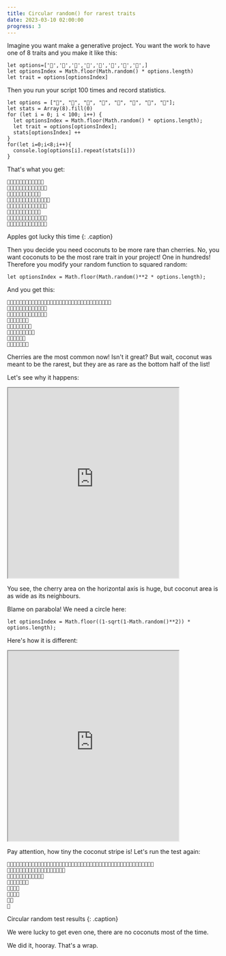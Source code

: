 ```yaml
---
title: Circular random() for rarest traits
date: 2023-03-10 02:00:00
progress: 3
---
```


Imagine you want make a generative project. You want the work to have one of 8 traits and you make it like this:

```
let options=['🍒','🍓','🍇','🍎','🍋','🍍','🍏','🥥',]
let optionsIndex = Math.floor(Math.random() * options.length)
let trait = options[optionsIndex]
```

Then you run your script 100 times and record statistics.

```
let options = ["🍒", "🍓", "🍇", "🍎", "🍋", "🍍", "🍏", "🥥"];
let stats = Array(8).fill(0)
for (let i = 0; i < 100; i++) {
  let optionsIndex = Math.floor(Math.random() * options.length);
  let trait = options[optionsIndex];
  stats[optionsIndex] ++
}
for(let i=0;i<8;i++){
  console.log(options[i].repeat(stats[i]))
}
```

That's what you get:
<!-- https://editor.p5js.org/illus0r/sketches/EWUPWVhcC -->

```
🍒🍒🍒🍒🍒🍒🍒🍒🍒🍒🍒🍒 
🍓🍓🍓🍓🍓🍓🍓🍓🍓🍓🍓🍓🍓 
🍇🍇🍇🍇🍇🍇🍇🍇🍇🍇🍇 
🍎🍎🍎🍎🍎🍎🍎🍎🍎🍎🍎🍎🍎🍎 
🍋🍋🍋🍋🍋🍋🍋🍋🍋🍋🍋🍋🍋 
🍍🍍🍍🍍🍍🍍🍍🍍🍍🍍🍍 
🍏🍏🍏🍏🍏🍏🍏🍏🍏🍏🍏🍏🍏 
🥥🥥🥥🥥🥥🥥🥥🥥🥥🥥🥥🥥🥥 
```
Apples got lucky this time {: .caption}

Then you decide you need coconuts to be more rare than cherries. No, you want coconuts to be the most rare trait in your project! One in hundreds! Therefore you modify your random function to squared random:

```
let optionsIndex = Math.floor(Math.random()**2 * options.length);
```

And you get this:

```
🍒🍒🍒🍒🍒🍒🍒🍒🍒🍒🍒🍒🍒🍒🍒🍒🍒🍒🍒🍒🍒🍒🍒🍒🍒🍒🍒🍒🍒🍒🍒🍒🍒🍒 
🍓🍓🍓🍓🍓🍓🍓🍓🍓🍓🍓🍓🍓 
🍇🍇🍇🍇🍇🍇🍇🍇🍇🍇🍇🍇🍇 
🍎🍎🍎🍎🍎🍎🍎 
🍋🍋🍋🍋🍋🍋🍋🍋 
🍍🍍🍍🍍🍍🍍🍍🍍🍍 
🍏🍏🍏🍏🍏🍏 
🥥🥥🥥🥥🥥🥥🥥
```
Cherries are the most common now! Isn't it great? But wait, coconut was meant to be the rarest, but they are as rare as the bottom half of the list!

<!-- The thing is `Math.random()**2` near 1 is almost straight: -->

Let's see why it happens:

<iframe src="https://editor.p5js.org/illus0r/full/9Y3ioLqvt" width=400 height=444></iframe>

You see, the cherry area on the horizontal axis is huge, but coconut area is as wide as its neighbours.

Blame on parabola! We need a circle here:

```
let optionsIndex = Math.floor((1-sqrt(1-Math.random()**2)) * options.length);
```

Here's how it is different:

<iframe src="https://editor.p5js.org/illus0r/full/UcT0w4H6r" width=400 height=444></iframe>

Pay attention, how tiny the coconut stripe is! Let's run the test again:

```
🍒🍒🍒🍒🍒🍒🍒🍒🍒🍒🍒🍒🍒🍒🍒🍒🍒🍒🍒🍒🍒🍒🍒🍒🍒🍒🍒🍒🍒🍒🍒🍒🍒🍒🍒🍒🍒🍒🍒🍒🍒🍒🍒🍒🍒🍒🍒🍒 
🍓🍓🍓🍓🍓🍓🍓🍓🍓🍓🍓🍓🍓🍓🍓🍓🍓🍓🍓 
🍇🍇🍇🍇🍇🍇🍇🍇🍇🍇🍇🍇 
🍎🍎🍎🍎🍎🍎🍎 
🍋🍋🍋🍋 
🍍🍍🍍🍍 
🍏🍏 
🥥
```
Circular random test results {: .caption}

We were lucky to get even one, there are no coconuts most of the time.

We did it, hooray. That's a wrap.

